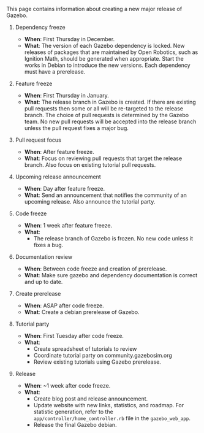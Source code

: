 This page contains information about creating a new major release of Gazebo.

1. Dependency freeze

    * **When**: First Thursday in December.
    * **What**: The version of each Gazebo dependency is locked. New releases of packages that are maintained by Open Robotics, such as Ignition Math, should be generated when appropriate. Start the works in Debian to introduce the new versions. Each dependency must have a prerelease.

2. Feature freeze 

    * **When**: First Thursday in January.
    * **What**: The release branch in Gazebo is created. If there are existing pull requests then some or all will be re-targeted to the release branch. The choice of pull requests is determined by the Gazebo team. No new pull requests will be accepted into the release branch unless the pull request fixes a major bug.

3. Pull request focus

    * **When**: After feature freeze.
    * **What**: Focus on reviewing pull requests that target the release branch. Also focus on existing tutorial pull requests.

4. Upcoming release announcement

    * **When**: Day after feature freeze.
    * **What**: Send an announcement that notifies the community of an upcoming release. Also announce the tutorial party. 

5. Code freeze

    * **When**: 1 week after feature freeze.
    * **What**:
        * The release branch of Gazebo is frozen. No new code unless it fixes a bug.

6. Documentation review

    * **When**: Between code freeze and creation of prerelease.
    * **What**: Make sure gazebo and dependency documentation is correct and up to date.

7. Create prerelease

    * **When**: ASAP after code freeze.
    * **What**: Create a debian prerelease of Gazebo.

8. Tutorial party

    * **When**: First Tuesday after code freeze.
    * **What**:
        * Create spreadsheet of tutorials to review
        * Coordinate tutorial party on community.gazebosim.org
        * Review existing tutorials using Gazebo prerelease.

9. Release

    * **When**: ~1 week after code freeze.
    * **What**:
        * Create blog post and release announcement.
        * Update website with new links, statistics, and roadmap. For statistic generation, refer to the `app/controller/home_controller.rb` file in the `gazebo_web_app`.
        * Release the final Gazebo debian.